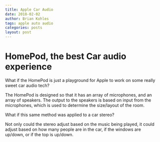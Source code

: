 ```yaml
---
title: Apple Car Audio
date: 2018-02-02
author: Brian Kohles
tags: apple auto audio
categories: posts
layout: post
---
```


# HomePod, the best Car audio experience

What if the HomePod is just a playground for Apple to work on some really sweet car audio tech?

The HomePod is designed so that it has an array of microphones, and an array of speakers. The output to the speakers is based on input from the microphones, which is used to determine the size/layout of the room.

What if this same method was applied to a car stereo?

Not only could the stereo adjust based on the music being played, it could adjust based on how many people are in the car, if the windows are up/down, or if the top is up/down.
